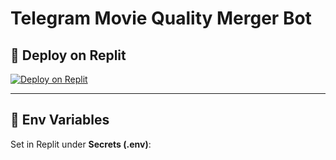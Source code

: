 # Telegram Movie Quality Merger Bot

## 🚀 Deploy on Replit

[![Deploy on Replit](https://replit.com/badge/github/MaxLeechZone/XyzTest)](https://replit.com/github/MaxLeechZone/XyzTest)

---

## 📝 Env Variables

Set in Replit under **Secrets (.env)**:

